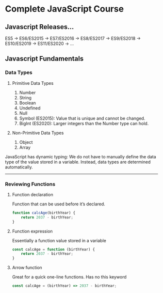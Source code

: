 # Complete JavaScript Course

## Javascript Releases...

ES5 -> ES6/ES2015 -> ES7/ES2016 -> ES8/ES2017 -> ES9/ES2018 -> ES10/ES2019 -> ES11/ES2020 -> ... 

## Javascript Fundamentals

### Data Types
    
1. Primitive Data Types
    1. Number
    2. String
    3. Boolean
    4. Undefined
    5. Null
    6. Symbol (ES2015): Value that is unique and cannot be changed.
    7. BigInt (ES2020): Larger integers than the Number type can hold.
    
2. Non-Primitive Data Types
    1. Object
    2. Array

JavaScript has dynamic typing: We do not have to manually define the data type of the value stored in a variable. Instead, data types are determined automatically.

<hr>

### Reviewing Functions

1. Function declaration

    Function that can be used before it’s declared.
    ```javascript
    function calcAge(birthYear) {
        return 2037 - birthYear;
    }
    ```
2. Function expression

    Essentially a function value stored in a variable
    ```javascript
    const calcAge = function (birthYear) {
        return 2037 - birthYear;
    }
    ```
3. Arrow function

    Great for a quick one-line functions. Has no this keyword
    ```javascript
    const calcAge = (birthYear) => 2037 - birthYear;
    ```